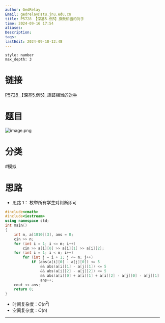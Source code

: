 ```yaml
---
author: GedRelay
Email: gedrelay@stu.jnu.edu.cn
title: P5728 【深基5.例5】旗鼓相当的对手
time: 2024-09-16 17:54
aliases: 
Description: 
tags: 
lastEdit: 2024-09-18-12:48
---
```


```toc
style: number
max_depth: 3
```

# 链接
[P5728 【深基5.例5】旗鼓相当的对手](https://www.luogu.com.cn/problem/P5728) 

# 题目
![image.png](https://ged-pic-bed.oss-cn-guangzhou.aliyuncs.com/img/202409161754371.png)


# 分类
#模拟 

# 思路
- 思路 1：
枚举所有学生对判断即可


```cpp
#include<cmath>
#include<iostream>
using namespace std;
int main()
{
	int n, a[1010][3], ans = 0;
	cin >> n;
	for (int i = 1; i <= n; i++)
		cin >> a[i][0] >> a[i][1] >> a[i][2];
	for (int i = 1; i < n; i++)
		for (int j = i + 1; j <= n; j++)
			if (abs(a[i][0] - a[j][0]) <= 5
				&& abs(a[i][1] - a[j][1]) <= 5
				&& abs(a[i][2] - a[j][2]) <= 5
				&& abs(a[i][0] + a[i][1] + a[i][2] - a[j][0] - a[j][1] - a[j][2]) <= 10)
				ans++;
	cout << ans;
	return 0;
}
```


- 时间复杂度：${O\left( n^{2}  \right)  }$ 
- 空间复杂度：${O\left( n \right)  }$ 


---


